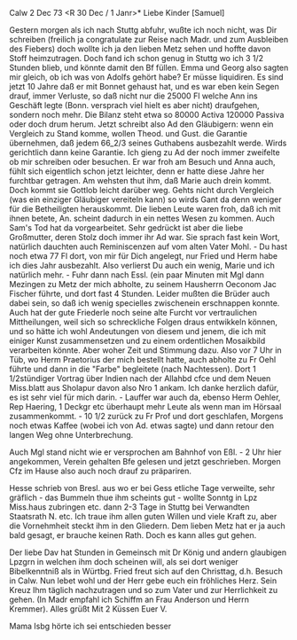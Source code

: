  Calw 2 Dec 73
 <R 30 Dec / 1 Janr>*
Liebe Kinder [Samuel]

Gestern morgen als ich nach Stuttg abfuhr, wußte ich noch nicht, was Dir schreiben (freilich ja congratulate zur Reise nach Madr. und zum Ausbleiben des Fiebers) doch wollte ich ja den lieben Metz sehen und hoffte davon Stoff heimzutragen. Doch fand ich schon genug in Stuttg wo ich 3 1/2 Stunden blieb, und könnte damit den Bf füllen. Emma und Georg also sagten mir gleich, ob ich was von Adolfs gehört habe? Er müsse liquidiren. Es sind jetzt 10 Jahre daß er mit Bonnet gehaust hat, und es war eben kein Segen drauf, immer Verluste, so daß nicht nur die 25000 Fl welche Ann ins Geschäft legte (Bonn. versprach viel hielt es aber nicht) draufgehen, sondern noch mehr. Die Bilanz steht etwa so 80000 Activa 120000 Passiva oder doch drum herum. Jetzt schreibt also Ad den Gläubigern: wenn ein Vergleich zu Stand komme, wollen Theod. und Gust. die Garantie übernehmen, daß jedem 66_2/3 seines Guthabens ausbezahlt werde. Wirds gerichtlich dann keine Garantie. Ich gieng zu Ad der noch immer zweifelte ob mir schreiben oder besuchen. Er war froh am Besuch und Anna auch, fühlt sich eigentlich schon jetzt leichter, denn er hatte diese Jahre her furchtbar getragen. Am wehsten thut ihm, daß Marie auch drein kommt. Doch kommt sie Gottlob leicht darüber weg. Gehts nicht durch Vergleich (was ein einziger Gläubiger vereiteln kann) so wirds Gant da denn weniger für die Betheiligten herauskommt. Die lieben Leute waren froh, daß ich mit ihnen betete, An. scheint dadurch in ein nettes Wesen zu kommen. Auch Sam's Tod hat da vorgearbeitet. Sehr gedrückt ist aber die liebe Großmutter, deren Stolz doch immer ihr Ad war. Sie sprach fast kein Wort, natürlich dauchten auch Reminiscenzen auf vom alten Vater Mohl. - Du hast noch etwa 77 Fl dort, von mir für Dich angelegt, nur Fried und Herm habe ich dies Jahr ausbezahlt. Also verlierst Du auch ein wenig, Marie und ich natürlich mehr. - Fuhr dann nach Essl. (ein paar Minuten mit Mgl dann Mezingen zu Metz der mich abholte, zu seinem Hausherrn Oeconom Jac Fischer führte, und dort fast 4 Stunden. Leider mußten die Brüder auch dabei sein, so daß ich wenig specielles zwischenein erschnappen konnte. Auch hat der gute Friederle noch seine alte Furcht vor vertraulichen Mittheilungen, weil sich so schreckliche Folgen draus entwikkeln können, und so hätte ich wohl Andeutungen von diesem und jenem, die ich mit einiger Kunst zusammensetzen und zu einem ordentlichen Mosaikbild verarbeiten könnte. Aber woher Zeit und Stimmung dazu. Also vor 7 Uhr in Tüb, wo Herm Praetorius der mich bestellt hatte, auch abholte zu Fr Oehl führte und dann in die "Farbe" begleitete (nach Nachtessen). Dort 1 1/2stündiger Vortrag über Indien nach der Allahbd cfce und dem Neuen Miss.blatt aus Sholapur davon also Nro 1 ankam. Ich danke herzlich dafür, es ist sehr viel für mich darin. - Lauffer war auch da, ebenso Herm Oehler, Rep Haering, 1 Deckgr etc überhaupt mehr Leute als wenn man im Hörsaal zusammenkommt. - 10 1/2 zurück zu Fr Prof und dort geschlafen, Morgens noch etwas Kaffee (wobei ich von Ad. etwas sagte) und dann retour den langen Weg ohne Unterbrechung.

Auch Mgl stand nicht wie er versprochen am Bahnhof von Eßl. - 2 Uhr hier angekommen, Verein gehalten Bfe gelesen und jetzt geschrieben. Morgen Cfz im Hause also auch noch drauf zu präpariren.

Hesse schrieb von Bresl. aus wo er bei Gess etliche Tage verweilte, sehr gräflich - das Bummeln thue ihm scheints gut - wollte Sonntg in Lpz Miss.haus zubringen etc. dann 2-3 Tage in Stuttg bei Verwandten Staatsrath N. etc. Ich traue ihm allen guten Willen und viele Kraft zu, aber die Vornehmheit steckt ihm in den Gliedern. Dem lieben Metz hat er ja auch bald gesagt, er brauche keinen Rath. Doch es kann alles gut gehen.

Der liebe Dav hat Stunden in Gemeinsch mit Dr König und andern glaubigen Lpzgrn in welchen ihm doch scheinen will, als sei dort weniger Bibelkenntniß als in Würtbg. Fried freut sich auf den Christtag, d.h. Besuch in Calw. Nun lebet wohl und der Herr gebe euch ein fröhliches Herz. Sein Kreuz Ihm täglich nachzutragen und so zum Vater und zur Herrlichkeit zu gehen. (In Madr empfahl ich Schiffm an Frau Anderson und Herrn Kremmer). Alles grüßt Mit 2 Küssen
 Euer V.

Mama Isbg hörte ich sei entschieden besser
